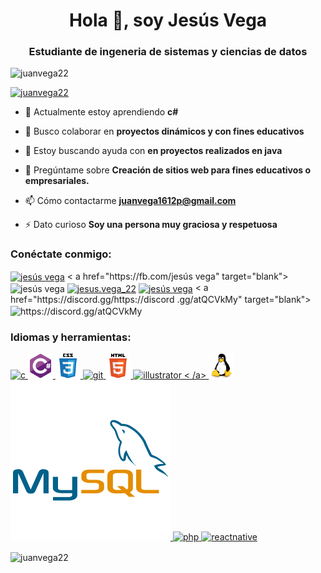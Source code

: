 <h1 align="center">Hola 👋, soy Jesús Vega</h1>
<h3 align="center">Estudiante de ingeneria de sistemas y ciencias de datos </h3>

<p align="left"> <img src="https://komarev.com/ghpvc/?username=juanvega22&label=Profile%20views&color=0e75b6&style=flat" alt="juanvega22" /> </p>

<p align="left"> <a href=" https://github.com/ryo-ma/github-profile-tropic"><img src="https://github-profile-tropic.vercel.app/?username=juanvega22" alt="juanvega22" /></a> </p>

- 🌱 Actualmente estoy aprendiendo **c#**

- 👯 Busco colaborar en **proyectos dinámicos y con fines educativos**

- 🤝 Estoy buscando ayuda con **en proyectos realizados en java**

- 💬 Pregúntame sobre **Creación de sitios web para fines educativos o empresariales.**

- 📫 Cómo contactarme **juanvega1612p@gmail.com**

- ⚡ Dato curioso **Soy una persona muy graciosa y respetuosa**

<h3 align="left">Conéctate conmigo:</h3>
<p align= "izquierda">
<a href="https://linkedin.com/in/jesús vega" target="blank"><img align="center" src="https://raw.githubusercontent.com/rahuldkjain/ github-profile-readme-generator/master/src/images/icons/Social/linked-in-alt.svg" alt="jesús vega" height="30" width="40" /></a> <
a href="https://fb.com/jesús vega" target="blank"><img align="center" src="https://raw.githubusercontent.com/rahuldkjain/github-profile-readme-generator/ master/src/images/icons/Social/facebook.svg" alt="jesús vega" height="30" width="40" /></a>
<a href="https://instagram.com/jesus.vega_22" target="blank"><img align="center" src="https://raw.githubusercontent.com/rahuldkjain/github-profile-readme -generator/master/src/images/icons/Social/instagram.svg" alt="jesus.vega_22" height="30" width="40" /></a> <a href="https://
www .youtube.com/c/jesús vega" target="blank"><img align="center" src="https://raw.githubusercontent.com/rahuldkjain/github-profile-readme-generator/master/src/ images/icons/Social/youtube.svg" alt="jesús vega" height="30" width="40" /></a> <
a href="https://discord.gg/https://discord .gg/atQCVkMy" target="blank"><img align="center" src="https://raw.githubusercontent.com/rahuldkjain/github-profile-readme-generator/master/src/images/icons/Social/ discord.svg" alt="https://discord.gg/atQCVkMy" height="30" width="40" /></a>
</p>

<h3 align="left">Idiomas y herramientas:</h3>
<p align="left"> <a href="https://www.cprogramming.com/" target="_blank" rel="noreferrer"> <img src="https://raw.githubusercontent.com/ devicons/devicon/master/icons/c/c-original.svg" alt="c" width="40" height="40"/> </a> <a href="https://www.w3schools. com/cs/" target="_blank" rel="noreferrer"> <img src="https://raw.githubusercontent.com/devicons/devicon/master/icons/csharp/csharp-original.svg" alt=" csharp" width="40" height="40"/> </a> <a href="https://www.w3schools.com/css/" target="_blank" rel="noreferrer"> <img src ="https://raw.githubusercontent.com/devicons/devicon/master/icons/css3/css3-original-wordmark.svg" alt="css3" width="40" height="40"/> </a> <a href ="https://git-scm.com/" target="_blank" rel="noreferrer"> <img src="https://www.vectorlogo.zone/logos/git-scm/git-scm-icon .svg" alt="git" width="40" height="40"/> </a> <a href="https://www.w3.org/html/" target="_blank" rel=" noreferrer"> <img src="https://raw.githubusercontent.com/devicons/devicon/master/icons/html5/html5-original-wordmark.svg" alt="html5" width="40" height="40"/> </a> <a href="https://www.adobe.com/in/products/illustrator.html" target="_blank " rel="noreferrer"> <img src="https://www.vectorlogo.zone/logos/adobe_illustrator/adobe_illustrator-icon.svg" alt="illustrator" width="40" height="40"/> < /a> <a href="https://www.linux.org/" target="_blank" rel="noreferrer"> <img src="https://raw.githubusercontent.com/devicons/devicon/master /icons/linux/linux-original.svg" alt="linux" width="40" height="40"/> </a> <a href="https://www.mysql.com/" target="_blank" rel="noreferrer"> <img src="https://raw.githubusercontent.com/devicons/devicon/master/icons/mysql/mysql-original-wordmark.svg" alt=" mysql" ancho="40" alto="40"/> </a> <a href="https://www.php.net" target="_blank" rel="noreferrer"> <img src="https ://raw.githubusercontent.com/devicons/devicon/master/icons/php/php-original.svg" alt="php" width="40" height="40"/> </a> <a href= "https://reactnative.dev/" target="_blank" rel="noreferrer"> <img src="https://reactnative.dev/img/header_logo.svg" alt="reactnative" width="40" height="40"/> </a> </p>

<p><img align="center" src="https://github-readme-stats.vercel.app/api/top-langs?username=juanvega22&show_icons=true&locale=en&layout=compact" alt="juanvega22" /> </p>
